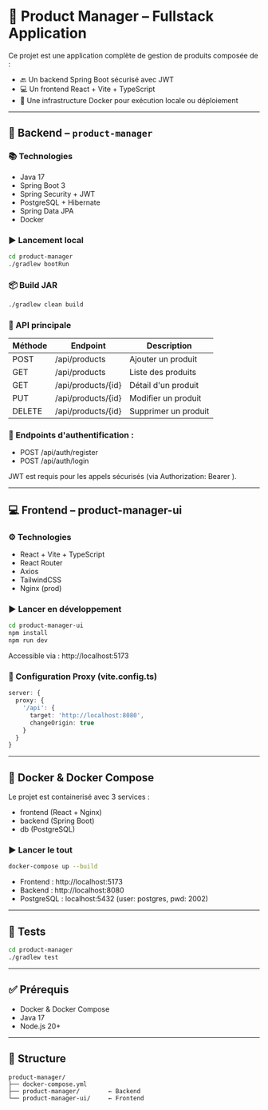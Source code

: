 # 🧰 Product Manager – Fullstack Application

Ce projet est une application complète de gestion de produits composée de :

- 🔙 Un backend Spring Boot sécurisé avec JWT
- 💻 Un frontend React + Vite + TypeScript
- 🐳 Une infrastructure Docker pour exécution locale ou déploiement

---

## 🧠 Backend – `product-manager`

### 📚 Technologies

- Java 17
- Spring Boot 3
- Spring Security + JWT
- PostgreSQL + Hibernate
- Spring Data JPA
- Docker

### ▶️ Lancement local

```bash
cd product-manager
./gradlew bootRun
```

### 📦 Build JAR

```bash
./gradlew clean build
```

### 📂 API principale

| Méthode | Endpoint | Description |
|---------|----------|-------------|
| POST | /api/products | Ajouter un produit |
| GET | /api/products | Liste des produits |
| GET | /api/products/{id} | Détail d'un produit |
| PUT | /api/products/{id} | Modifier un produit |
| DELETE | /api/products/{id} | Supprimer un produit |

### 🔐 Endpoints d'authentification :

- POST /api/auth/register
- POST /api/auth/login

JWT est requis pour les appels sécurisés (via Authorization: Bearer <token>).

---

## 💻 Frontend – product-manager-ui

### ⚙️ Technologies

- React + Vite + TypeScript
- React Router
- Axios
- TailwindCSS
- Nginx (prod)

### ▶️ Lancer en développement

```bash
cd product-manager-ui
npm install
npm run dev
```

Accessible via : http://localhost:5173

### 🔧 Configuration Proxy (vite.config.ts)

```ts
server: {
  proxy: {
    '/api': {
      target: 'http://localhost:8080',
      changeOrigin: true
    }
  }
}
```

---

## 🐳 Docker & Docker Compose

Le projet est containerisé avec 3 services :

- frontend (React + Nginx)
- backend (Spring Boot)
- db (PostgreSQL)

### ▶️ Lancer le tout

```bash
docker-compose up --build
```

- Frontend : http://localhost:5173
- Backend : http://localhost:8080
- PostgreSQL : localhost:5432 (user: postgres, pwd: 2002)

---

## 🧪 Tests

```bash
cd product-manager
./gradlew test
```

---

## ✅ Prérequis

- Docker & Docker Compose
- Java 17
- Node.js 20+

---

## 📁 Structure

```
product-manager/
├── docker-compose.yml
├── product-manager/        ← Backend
└── product-manager-ui/     ← Frontend
```
